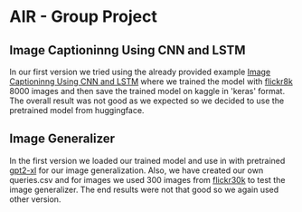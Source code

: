 # AIR - Group Project


## Image Captioninng Using CNN and LSTM

In our first version we tried using the already provided example [Image Captioninng Using CNN and LSTM](https://www.kaggle.com/code/ghazouanihaythem/image-captioninng-using-cnn-and-lstm/notebook#Modelling) where we trained the model with [flickr8k](https://www.kaggle.com/datasets/adityajn105/flickr8k/data) 8000 images and then save the trained model on kaggle in 'keras' format.
The overall result was not good as we expected so we decided to use the pretrained model from huggingface.

## Image Generalizer
In the first version we loaded our trained model and use in with pretrained [gpt2-xl](https://huggingface.co/gpt2-xl) for our image generalization. Also, we have created our own queries.csv and for images we used 300 images from [flickr30k](https://www.kaggle.com/datasets/eeshawn/flickr30k) to test the image generalizer.
The end results were not that good so we again used other version.
